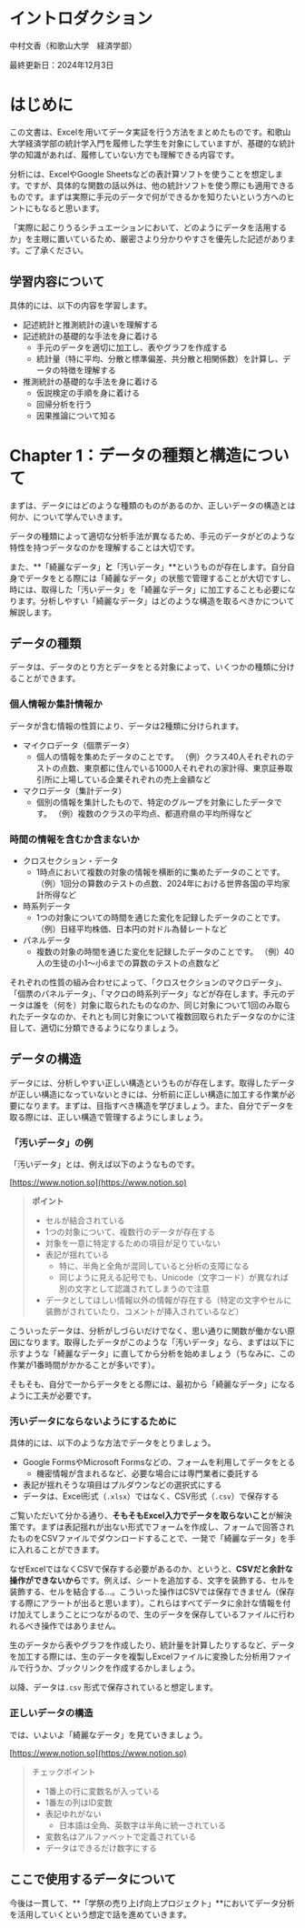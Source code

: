 # イントロダクション

中村文香（和歌山大学　経済学部）

最終更新日：2024年12月3日

# はじめに

この文書は、Excelを用いてデータ実証を行う方法をまとめたものです。和歌山大学経済学部の統計学入門を履修した学生を対象にしていますが、基礎的な統計学の知識があれば、履修していない方でも理解できる内容です。

分析には、ExcelやGoogle Sheetsなどの表計算ソフトを使うことを想定します。ですが、具体的な関数の話以外は、他の統計ソフトを使う際にも適用できるものです。まずは実際に手元のデータで何ができるかを知りたいという方へのヒントにもなると思います。

「実際に起こりうるシチュエーションにおいて、どのようにデータを活用するか」を主眼に置いているため、厳密さより分かりやすさを優先した記述があります。ご了承ください。

## 学習内容について

具体的には、以下の内容を学習します。

- 記述統計と推測統計の違いを理解する
- 記述統計の基礎的な手法を身に着ける
    - 手元のデータを適切に加工し、表やグラフを作成する
    - 統計量（特に平均、分散と標準偏差、共分散と相関係数）を計算し、データの特徴を理解する
- 推測統計の基礎的な手法を身に着ける
    - 仮説検定の手順を身に着ける
    - 回帰分析を行う
    - 因果推論について知る

# Chapter 1：データの種類と構造について

まずは、データにはどのような種類のものがあるのか、正しいデータの構造とは何か、について学んでいきます。

データの種類によって適切な分析手法が異なるため、手元のデータがどのような特性を持つデータなのかを理解することは大切です。

また、**「綺麗なデータ」**と**「汚いデータ」**というものが存在します。自分自身でデータをとる際には「綺麗なデータ」の状態で管理することが大切ですし、時には、取得した「汚いデータ」を「綺麗なデータ」に加工することも必要になります。分析しやすい「綺麗なデータ」はどのような構造を取るべきかについて解説します。

## データの種類

データは、データのとり方とデータをとる対象によって、いくつかの種類に分けることができます。

### 個人情報か集計情報か

データが含む情報の性質により、データは2種類に分けられます。

- マイクロデータ（個票データ）
    - 個人の情報を集めたデータのことです。
    （例）クラス40人それぞれのテストの点数、東京都に住んでいる1000人それぞれの家計得、東京証券取引所に上場している企業それぞれの売上金額など
- マクロデータ（集計データ）
    - 個別の情報を集計したもので、特定のグループを対象にしたデータです。
    （例）複数のクラスの平均点、都道府県の平均所得など

### 時間の情報を含むか含まないか

- クロスセクション・データ
    - 1時点において複数の対象の情報を横断的に集めたデータのことです。
    （例）1回分の算数のテストの点数、2024年における世界各国の平均家計所得など
- 時系列データ
    - 1つの対象についての時間を通じた変化を記録したデータのことです。
    （例）日経平均株価、日本円の対ドル為替レートなど
- パネルデータ
    - 複数の対象の時間を通じた変化を記録したデータのことです。
    （例）40人の生徒の小1～小6までの算数のテストの点数など

それぞれの性質の組み合わせによって、「クロスセクションのマクロデータ」、「個票のパネルデータ」、「マクロの時系列データ」などが存在します。手元のデータは誰を（何を）対象に取られたものなのか、同じ対象について1回のみ取られたデータなのか、それとも同じ対象について複数回取られたデータなのかに注目して、適切に分類できるようになりましょう。

## データの構造

データには、分析しやすい正しい構造というものが存在します。取得したデータが正しい構造になっていないときには、分析前に正しい構造に加工する作業が必要になります。まずは、目指すべき構造を学びましょう。また、自分でデータを取る際には、正しい構造で管理するようにしましょう。

### 「汚いデータ」の例

「汚いデータ」とは、例えば以下のようなものです。

[https://www.notion.so](https://www.notion.so)

> **ポイント**
> 
> - セルが結合されている
> - 1つの対象について、複数行のデータが存在する
> - 対象を一意に特定するための項目が足りていない
> - 表記が揺れている
>     - 特に、半角と全角が混同していると分析の支障になる
>     - 同じように見える記号でも、Unicode（文字コード）が異なれば別の文字として認識されてしまうので注意
> - データとしてほしい情報以外の情報が存在する（特定の文字やセルに装飾がされていたり、コメントが挿入されているなど）

こういったデータは、分析がしづらいだけでなく、思い通りに関数が働かない原因になります。取得したデータがこのような「汚いデータ」なら、まずは以下に示すような「綺麗なデータ」に直してから分析を始めましょう（ちなみに、この作業が1番時間がかかることが多いです）。

そもそも、自分で一からデータをとる際には、最初から「綺麗なデータ」になるように工夫が必要です。

### 汚いデータにならないようにするために

具体的には、以下のような方法でデータをとりましょう。

- Google FormsやMicrosoft Formsなどの、フォームを利用してデータをとる
    - 機密情報が含まれるなど、必要な場合には専門業者に委託する
- 表記が揺れそうな項目はプルダウンなどの選択式にする
- データは、Excel形式（`.xlsx`）ではなく、CSV形式（`.csv`）で保存する

ご覧いただいて分かる通り、**そもそもExcel入力でデータを取らないこと**が解決策です。まずは表記揺れが出ない形式でフォームを作成し、フォームで回答されたものをCSVファイルでダウンロードすることで、一発で「綺麗なデータ」を手に入れることができます。

なぜExcelではなくCSVで保存する必要があるのか、というと、**CSVだと余計な操作ができないから**です。例えば、シートを追加する、文字を装飾する、セルを装飾する、セルを結合する…。こういった操作はCSVでは保存できません（保存する際にアラートが出ると思います）。これらはすべてデータに余計な情報を付け加えてしまうことにつながるので、生のデータを保存しているファイルに行われるべき操作ではありません。

生のデータから表やグラフを作成したり、統計量を計算したりするなど、データを加工する際には、生のデータを複製しExcelファイルに変換した分析用ファイルで行うか、ブックリンクを作成するかしましょう。

以降、データは`.csv` 形式で保存されていると想定します。

### 正しいデータの構造

では、いよいよ「綺麗なデータ」を見ていきましょう。

[https://www.notion.so](https://www.notion.so)

> チェックポイント
> 
> - 1番上の行に変数名が入っている
> - 1番左の列はID変数
> - 表記ゆれがない
>     - 日本語は全角、英数字は半角に統一されている
> - 変数名はアルファベットで定義されている
> - データはできるだけ数字にする

## ここで使用するデータについて

今後は一貫して、**「学祭の売り上げ向上プロジェクト」**においてデータ分析を活用していくという想定で話を進めていきます。